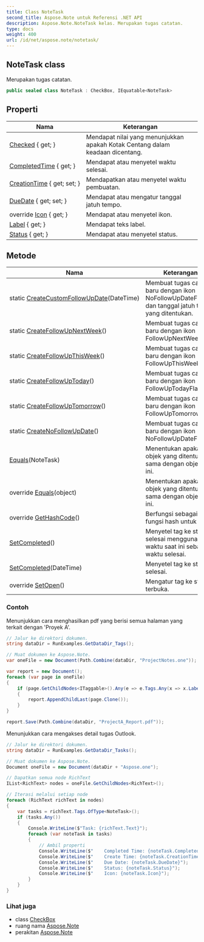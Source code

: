 ```yaml
---
title: Class NoteTask
second_title: Aspose.Note untuk Referensi .NET API
description: Aspose.Note.NoteTask kelas. Merupakan tugas catatan.
type: docs
weight: 400
url: /id/net/aspose.note/notetask/
---
```

## NoteTask class

Merupakan tugas catatan.

```csharp
public sealed class NoteTask : CheckBox, IEquatable<NoteTask>
```

## Properti

| Nama | Keterangan |
| --- | --- |
| [Checked](../../aspose.note/checkbox/checked/) { get; } | Mendapat nilai yang menunjukkan apakah Kotak Centang dalam keadaan dicentang. |
| [CompletedTime](../../aspose.note/checkbox/completedtime/) { get; } | Mendapat atau menyetel waktu selesai. |
| [CreationTime](../../aspose.note/checkbox/creationtime/) { get; set; } | Mendapatkan atau menyetel waktu pembuatan. |
| [DueDate](../../aspose.note/notetask/duedate/) { get; set; } | Mendapat atau mengatur tanggal jatuh tempo. |
| override [Icon](../../aspose.note/notetask/icon/) { get; } | Mendapat atau menyetel ikon. |
| [Label](../../aspose.note/checkbox/label/) { get; } | Mendapat teks label. |
| [Status](../../aspose.note/checkbox/status/) { get; } | Mendapat atau menyetel status. |

## Metode

| Nama | Keterangan |
| --- | --- |
| static [CreateCustomFollowUpDate](../../aspose.note/notetask/createcustomfollowupdate/)(DateTime) | Membuat tugas catatan baru dengan ikon NoFollowUpDateFlag dan tanggal jatuh tempo yang ditentukan. |
| static [CreateFollowUpNextWeek](../../aspose.note/notetask/createfollowupnextweek/)() | Membuat tugas catatan baru dengan ikon FollowUpNextWeekFlag. |
| static [CreateFollowUpThisWeek](../../aspose.note/notetask/createfollowupthisweek/)() | Membuat tugas catatan baru dengan ikon FollowUpThisWeekFlag. |
| static [CreateFollowUpToday](../../aspose.note/notetask/createfollowuptoday/)() | Membuat tugas catatan baru dengan ikon FollowUpTodayFlag. |
| static [CreateFollowUpTomorrow](../../aspose.note/notetask/createfollowuptomorrow/)() | Membuat tugas catatan baru dengan ikon FollowUpTomorrowFlag. |
| static [CreateNoFollowUpDate](../../aspose.note/notetask/createnofollowupdate/)() | Membuat tugas catatan baru dengan ikon NoFollowUpDateFlag. |
| [Equals](../../aspose.note/notetask/equals/#equals)(NoteTask) | Menentukan apakah objek yang ditentukan sama dengan objek saat ini. |
| override [Equals](../../aspose.note/notetask/equals/#equals_1)(object) | Menentukan apakah objek yang ditentukan sama dengan objek saat ini. |
| override [GetHashCode](../../aspose.note/notetask/gethashcode/)() | Berfungsi sebagai fungsi hash untuk tipe. |
| [SetCompleted](../../aspose.note/checkbox/setcompleted/)() | Menyetel tag ke status selesai menggunakan waktu saat ini sebagai waktu selesai. |
| [SetCompleted](../../aspose.note/checkbox/setcompleted/)(DateTime) | Menyetel tag ke status selesai. |
| override [SetOpen](../../aspose.note/notetask/setopen/)() | Mengatur tag ke status terbuka. |

### Contoh

Menunjukkan cara menghasilkan pdf yang berisi semua halaman yang terkait dengan 'Proyek A'.

```csharp
// Jalur ke direktori dokumen.
string dataDir = RunExamples.GetDataDir_Tags();

// Muat dokumen ke Aspose.Note.
var oneFile = new Document(Path.Combine(dataDir, "ProjectNotes.one"));

var report = new Document();
foreach (var page in oneFile)
{
    if (page.GetChildNodes<ITaggable>().Any(e => e.Tags.Any(x => x.Label.Contains("Project A"))))
    {
        report.AppendChildLast(page.Clone());
    }
}

report.Save(Path.Combine(dataDir, "ProjectA_Report.pdf"));
```

Menunjukkan cara mengakses detail tugas Outlook.

```csharp
// Jalur ke direktori dokumen.
string dataDir = RunExamples.GetDataDir_Tasks();

// Muat dokumen ke Aspose.Note.
Document oneFile = new Document(dataDir + "Aspose.one");

// Dapatkan semua node RichText
IList<RichText> nodes = oneFile.GetChildNodes<RichText>();

// Iterasi melalui setiap node
foreach (RichText richText in nodes)
{
    var tasks = richText.Tags.OfType<NoteTask>();
    if (tasks.Any())
    {
        Console.WriteLine($"Task: {richText.Text}");
        foreach (var noteTask in tasks)
        {
            // Ambil properti
            Console.WriteLine($"    Completed Time: {noteTask.CompletedTime}");
            Console.WriteLine($"    Create Time: {noteTask.CreationTime}");
            Console.WriteLine($"    Due Date: {noteTask.DueDate}");
            Console.WriteLine($"    Status: {noteTask.Status}");
            Console.WriteLine($"    Icon: {noteTask.Icon}");
        }
    }
}
```

### Lihat juga

* class [CheckBox](../checkbox/)
* ruang nama [Aspose.Note](../../aspose.note/)
* perakitan [Aspose.Note](../../)


